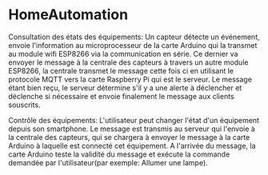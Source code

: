 # HomeAutomation
Consultation des états des équipements:
Un capteur détecte un événement, envoie l'information au microprocesseur de la carte Arduino qui la transmet au module wifi ESP8266 via la communication en série. Ce dernier va envoyer le message à la centrale des capteurs à travers un autre module ESP8266, la centrale transmet le message cette fois ci en utilisant le protocole MQTT vers la carte Raspberry Pi qui est le serveur. Le message étant bien reçu, le serveur détermine s'il y a une alerte à déclencher et déclenche si nécessaire et envoie finalement le message aux clients souscrits. 

Contrôle des équipements:
L'utilisateur peut changer l'état d'un équipement depuis son smartphone. Le message est transmis au serveur qui l'envoie à la centrale des capteurs, qui se chargera à envoyer le message à la carte Arduino à laquelle est connecté cet équipement. A l'arrivée du message, la carte Arduino teste la validité du message et exécute la commande demandée par l'utilisateur(par exemple: Allumer une lampe).

